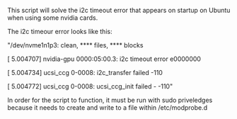 This script will solve the i2c timeout error that appears on startup on Ubuntu when using some nvidia cards.

The i2c timeour error looks like this:

"/dev/nvme1n1p3: clean, **** files, **** blocks

[   5.004707] nvidia-gpu 0000:05:00.3: i2c timeout error e0000000

[   5.004734] ucsi_ccg 0-0008: i2c_transfer failed -110

[   5.004772] ucsi_ccg 0-0008: ucsi_ccg_init failed - -110"

In order for the script to function, it must be run with sudo priveledges because it needs to create and write to a file within /etc/modprobe.d


